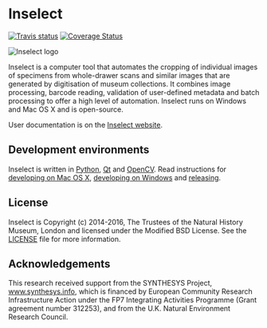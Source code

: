 # Inselect

[![Travis status](https://travis-ci.org/NaturalHistoryMuseum/inselect.svg?branch=master)](https://travis-ci.org/NaturalHistoryMuseum/inselect)
[![Coverage Status](https://coveralls.io/repos/github/NaturalHistoryMuseum/inselect/badge.svg?branch=master)](https://coveralls.io/github/NaturalHistoryMuseum/inselect?branch=master)

![Inselect logo](https://raw.githubusercontent.com/NaturalHistoryMuseum/inselect/master/website/content/images/inselect128.png)

Inselect is a computer tool that automates the cropping of individual images of
specimens from whole-drawer scans and similar images that are generated by
digitisation of museum collections. It combines image processing, barcode
reading, validation of user-defined metadata and batch processing to offer a high
level of automation. Inselect runs on Windows and Mac OS X and is open-source.

User documentation is on the
[Inselect website](https://naturalhistorymuseum.github.io/inselect/).

## Development environments

Inselect is written in [Python](https://www.python.org/), [Qt](http://www.qt.io/)
and [OpenCV](http://opencv.org/). Read instructions for
[developing on Mac OS X](DevelopingOnMacOSX.md),
[developing on Windows](DevelopingOnWindows.md) and [releasing](Releasing.md).

## License

Inselect is Copyright (c) 2014-2016, The Trustees of the Natural History Museum,
London and licensed under the Modified BSD License. See the
[LICENSE](https://github.com/NaturalHistoryMuseum/inselect/blob/master/LICENSE.md)
file for more information.

## Acknowledgements

This research received support from the SYNTHESYS Project, www.synthesys.info,
which is financed by European Community Research Infrastructure Action
under the FP7 Integrating Activities Programme (Grant agreement number
312253), and from the U.K. Natural Environment Research Council.
